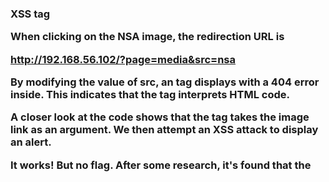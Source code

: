 ### XSS <object> tag

When clicking on the NSA image, the redirection URL is

http://192.168.56.102/?page=media&src=nsa

By modifying the value of src, an <object> tag displays with a 404 error inside. This indicates that the <object> tag interprets HTML code.

A closer look at the code shows that the tag takes the image link as an argument.
We then attempt an XSS attack to display an alert.

It works! But no flag.
After some research, it's found that the <object> tag encodes the received files in base64. This encoding is commonly used when binary data needs to be stored and transferred over media designed for textual data.

We then transform our code into base64:

data:text/html;base64,PHNjcmlwdD5hbGVydCgxKTwvc2NyaXB0Pg==

Flag: 928D819FC19405AE09921A2B71227BD9ABA106F9D2D37AC412E9E5A750F1506D
